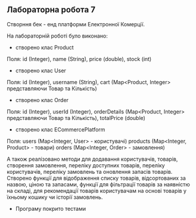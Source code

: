 ## Лабораторна робота 7
Створння бек - енд платформи Електронної Комерції.

На лабораторній роботі було виконано:

* створено клас Product

Поля: id (Integer), name (String), price (double), stock (int)

* створено клас User
  
Поля: id (Integer), username (String), cart (Map<Product, Integer> представляючи Товар та Кількість)
* створено клас Order
  
Поля: id (Integer), userId (Integer), orderDetails (Map<Product, Integer> представляючи Товар та Кількість), totalPrice (double)
* створено клас ECommercePlatform

Поля:
users (Map<Integer, User> - користувачі)
products (Map<Integer, Product> - товари)
orders (Map<Integer, Order> - замовлення)

А також реалізовано методи для додавання користувачів, товарів, створення замовлення, переліку доступних товарів, переліку користувачів, переліку замовлень та оновлення запасів товарів. Створено функції для відображення списку товарів, відсортованих за назвою, ціною та запасами, функції для фільтрації товарів за наявністю на складі, для рекомендації товарів користувачам на основі товарів у їхньому кошику чи історії замовлень.

* Програму покрито тестами